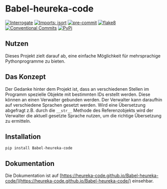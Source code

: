 # Babel-heureka-code

[![Interrogate](https://interrogate.readthedocs.io/en/latest/_static/badge_examples/interrogate_badge_f.svg)](https://github.com/econchick/interrogate)
[![Imports: isort](https://img.shields.io/badge/%20imports-isort-%231674b1?style=flat&labelColor=ef8336)](https://pycqa.github.io/isort/)
[![pre-commit](https://img.shields.io/badge/pre--commit-enabled-brightgreen?logo=pre-commit&logoColor=white)](https://github.com/pre-commit/pre-commit)
[![flake8](https://img.shields.io/static/v1?label=flake8&message=enabled&color=brightgreen&logoColor=white)](https://github.com/PyCQA/flake8)
[![Conventional Commits](https://img.shields.io/badge/Conventional%20Commits-1.0.0-brightgreen.svg?style=flat)](https://conventionalcommits.org)
[![PyPi](https://img.shields.io/pypi/v/Babel-heureka-code)](https://pypi.org/project/babel-heureka-code/)

## Nutzen
Dieses Projekt zielt darauf ab, eine einfache Möglichkeit für mehrsprachige Pythonprogramme zu bieten.

## Das Konzept
Der Gedanke hinter dem Projekt ist, dass an verschiedenen Stellen im Programm spezielle Objekte mit bestimmten IDs erstellt werden.
Diese können an einen Verwalter gebunden werden.
Der Verwalter kann daraufhin auf verschiedene Sprachen gesetzt werden.
Wird eine Übersetzung abgefragt z.B. durch die ```__str__``` Methode des Referenzobjekts wird der Verwalter die aktuell gesetzte Sprache nutzen, um die richtige Übersetzung zu ermitteln.

## Installation
```shell
pip install Babel-heureka-code
```

## Dokumentation
Die Dokumentation ist auf [https://heureka-code.github.io/Babel-heureka-code/](https://heureka-code.github.io/Babel-heureka-code/) einsehbar.
